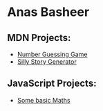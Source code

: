 # Anas Basheer

## MDN Projects:
- [Number Guessing Game](projects/number-guessing-game/)
- [Silly Story Generator](projects/silly-story-generator/)

## JavaScript Projects:
- [Some basic Maths](projects/math)

